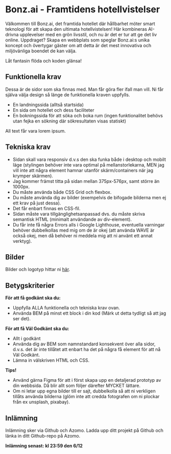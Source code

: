 # Bonz.ai - Framtidens hotellvistelser
Välkommen till Bonz.ai, det framtida hotellet där hållbarhet möter smart teknologi för att skapa den ultimata hotellvistelsen! Här kombineras AI-drivna upplevelser med en grön livsstil, och nu är det er tur att ge det liv online. Uppdraget? Skapa en webbplats som speglar Bonz.ai:s unika koncept och övertygar gäster om att detta är det mest innovativa och miljövänliga boendet de kan välja.

Låt fantasin flöda och koden glänsa!

## Funktionella krav
Dessa är de sidor som ska finnas med. Man får göra fler ifall man vill. Ni får själva välja design så länge de funktionella kraven uppfylls.

- En landningssida (alltså startsida)
- En sida om hotellet och dess faciliteter
- En bokningssida för att söka och boka rum (ingen funktionalitet behövs utan fejka en sökning där sökresultaten visas statiskt)

All text får vara lorem ipsum.

## Tekniska krav
- Sidan skall vara responsiv d.v.s den ska funka både i desktop och mobilt läge (stylingen behöver inte vara optimal på mellanstorlekarna, MEN jag vill inte att några element hamnar utanför skärm/containers när jag krymper skärmen). 
- Jag kommer främst titta på sidan mellan 375px-576px, samt större än 1000px.
- Du måste använda både CSS Grid och flexbox.
- Du måste använda dig av bilder (exempelvis de bifogade bilderna men ej ett krav på just dessa).
- Det får enbart finnas en CSS-fil.
- Sidan måste vara tillgänglighetsanpassad dvs. du måste skriva semantisk HTML (minimalt användande av div-element).
- Du får inte få några Errors alls i Google Lighthouse, eventuella varningar behöver dubbelkollas med mig om de är okej (att använda WAVE är också okej, men då behöver ni meddela mig att ni använt ett annat verktyg).

## Bilder
Bilder och logotyp hittar ni [här](https://drive.google.com/file/d/1B-ZIP8FXb536bRG5hhKgP43dYVdvxBO_/view).

## Betygskriterier
**För att få godkänt ska du:**
- Uppfylla ALLA funktionella och tekniska krav ovan.
- Använda BEM på minst ett block i din kod (Märk ut detta tydligt så att jag ser det).

**För att få Väl Godkänt ska du:**

- Allt i godkänt
- Använda dig av BEM som namnstandard konsekvent över alla sidor, d.v.s. det är inte tillåtet att enbart ha det på några få element för att nå Väl Godkänt.
- Lämna in välskriven HTML och CSS.

**Tips!**

- Använd gärna Figma för att i först skapa upp en detaljerad prototyp av din webbsida. Då blir allt som följer därefter MYCKET lättare.
- Om ni letar upp egna bilder till er sajt, dubbelkolla så att ni verkligen tillåts använda bilderna (glöm inte att credda fotografen om ni plockar från ex unsplash, pixabay).
  
## Inlämning
Inlämning sker via Github och Azomo. Ladda upp ditt projekt på Github och länka in ditt Github-repo på Azomo.

**Inlämning senast: kl 23:59 den 6/12**

